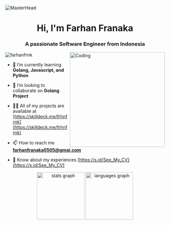 ![MasterHead](https://images.unsplash.com/photo-1487058792275-0ad4aaf24ca7?ixlib=rb-1.2.1&ixid=MnwxMjA3fDB8MHxwaG90by1wYWdlfHx8fGVufDB8fHx8&auto=format&fit=crop&w=2070&h=500&q=80)
<h1 align="center">Hi, I'm Farhan Franaka</h1>
<h3 align="center">A passionate Software Engineer from Indonesia</h3>
<img align="right" alt="Coding" width="300" src="https://cdn.dribbble.com/users/4382412/screenshots/15633275/media/085a014ebebde73e5cd510c93941f49a.gif" >

<p align="left"> <img src="https://komarev.com/ghpvc/?username=farhanfrnk&label=Profile%20views&color=0e75b6&style=flat" alt="farhanfrnk" /> </p>

- 🌱 I’m currently learning **Golang, Javascript, and Python**

- 👯 I’m looking to collaborate on **Golang Project**

- 👨‍💻 All of my projects are available at [https://skilldeck.me/frhnfrnk](https://skilldeck.me/frhnfrnk)

- 📫 How to reach me **farhanfranaka0505@gmai.com**

- 📄 Know about my experiences [https://s.id/See_My_CV](https://s.id/See_My_CV)

<div align="center">
  <img src="https://github-readme-stats.vercel.app/api?username=frhnfrnk&hide_title=false&hide_rank=false&show_icons=true&include_all_commits=true&count_private=true&disable_animations=false&theme=dracula&locale=en&hide_border=false" height="150" alt="stats graph"  />
  <img src="https://github-readme-stats.vercel.app/api/top-langs?username=frhnfrnk&locale=en&hide_title=false&layout=compact&card_width=320&langs_count=5&theme=dracula&hide_border=false" height="150" alt="languages graph"  />
</div>
